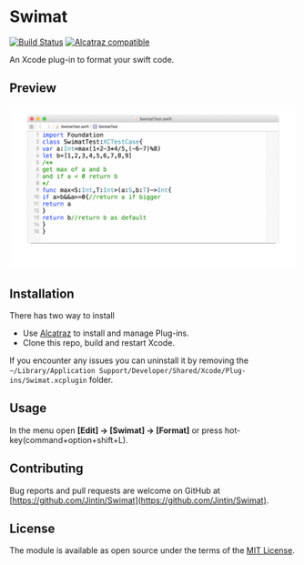 # Swimat
[![Build Status](https://travis-ci.org/Jintin/Swimat.svg?branch=master)](https://travis-ci.org/Jintin/Swimat) [![Alcatraz compatible](https://img.shields.io/badge/Alcatraz-compatible-brightgreen.svg)](https://github.com/alcatraz/Alcatraz)

An Xcode plug-in to format your swift code.

## Preview
![](./README/preview.gif)

## Installation
There has two way to install
- Use [Alcatraz](https://github.com/mneorr/Alcatraz) to install and manage Plug-ins.
- Clone this repo, build and restart Xcode.

If you encounter any issues you can uninstall it by removing the `~/Library/Application Support/Developer/Shared/Xcode/Plug-ins/Swimat.xcplugin` folder.

## Usage
In the menu open **[Edit] -> [Swimat] -> [Format]** or press hot-key(command+option+shift+L).

## Contributing
Bug reports and pull requests are welcome on GitHub at [https://github.com/Jintin/Swimat](https://github.com/Jintin/Swimat).

## License
The module is available as open source under the terms of the [MIT License](http://opensource.org/licenses/MIT).
